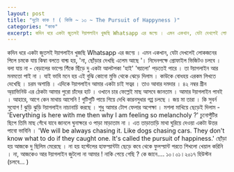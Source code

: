 ```yaml
---
layout: post
title: "দুটো কাক ! ( কিস্তি ~ ১৩ ~ The Pursuit of Happyness )"
categories: "কাক"
excerpt: কদিন ধরে একটা জুতসই ট্য়াগলাইন খুজছি Whatsapp এর জন্য়ে । এমন একখান, যেটা দেখলেই লোকজনের...
---
```


কদিন ধরে একটা জুতসই ট্য়াগলাইন খুজছি Whatsapp এর জন্য়ে । এমন একখান, যেটা দেখলেই লোকজনের পিলে চমকে যায় কিম্বা বলতে বাধ্য় হয়, 'না, ছোঁড়ার দেখছি এলেম আছে '। নিদেনপক্ষে প্রোফাইল ভিজিটও চলবে । বলা যায় না - বেড়ালের ভাগ্য়ে শিঁকে ছিঁড়ে দু একটা আলটপকা 'হাই' 'হ্য়ালো' পড়তেই পারে ।
তা ট্য়াগলাইন আর মনমতো পাই না । যাই ভাবি মনে হয় এই বুঝি কােনাে মুভি থেকে ঝেড়ে দিলাম । কাউকে বোধহয় এরকম লিখতে দেখেছি । চরম অশান্তি । এদিকে ট্য়াগলাইন আমার একটা চাই সত্বর । তাও আবার দমদার ।
৪২ নম্বর গ্রীন অ্য়াভিনিউ এর ঠেকটা আমার পুরো চাঁদের হাট । ওখানে চার ফেল্লেই মাছ আসবে জানতাম । আমার ট্য়াগলাইন পাবই । আহারে, আগে কেন মাথায় আসেনি !
গুটিগুটি পায়ে গিয়ে দেখি কারনসুধার গপ্প চলছে । জয় মা তারা । কি সুবর্ন সুযোগ ! ঝুড়ি ঝুড়ি ট্য়াগলাইন নাচানাচি করছে । শুধু আমার টোপ ফেলার অপেক্ষা ।
মশলা মাখিয়ে ছেড়েই দিলাম - 'Everything is here with me then why I am feeling so melancholy ?'
চুনোপুঁটির ছিপে তিমি মাছ গেঁথে যাবে জানলে ঘুনাক্ষরে ও পাড়া মাড়াতাম না । এত তাড়াতাড়ি মাথা ঘুরিয়ে দেওয়া একটা উত্তর পাবো ভাবিনি ।
'We will be always chasing it. Like dogs chasing cars. They don't know what to do if they caught one. It's called the pursuit of happiness.'
ছোঁড়া হয় আজকে দু ছিলিম মেরেছে । না হয় হস্টেলের হাফপ্য়ান্টটা ছেড়ে কবে থেকে ফুলপ্য়ান্ট পরতে শিখলো খেয়াল করিনি ।
না, আজকেও আর ট্য়াগলাইন জুটলো না আমার !
নাকি পেয়ে গেছি ?
কে জানে....
১০।০১।২০১৭
হিউস্টন
(চলবে... )